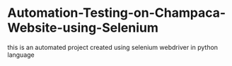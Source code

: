 # Automation-Testing-on-Champaca-Website-using-Selenium
this is an automated project created using selenium webdriver in python language
